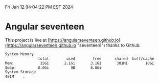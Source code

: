 Fri Jan 12 04:04:22 PM EST 2024

# Angular seventeen


This project is live at [https://angularseventeen.github.io](https://angularseventeen.github.io "seventeen!") thanks to Github.

```bash
System Memory
               total        used        free      shared  buff/cache   available
Mem:            15Gi       2.1Gi       3.1Gi       301Mi        10Gi        13Gi
Swap:          8.0Gi          0B       8.0Gi
System Storage
481M	.
